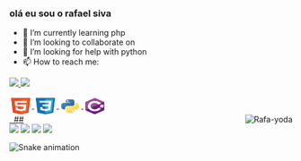### olá eu sou o rafael siva 
- 🌱 I’m currently learning php
- 👯 I’m looking to collaborate on <front-end/>
- 🤔 I’m looking for help with python
- 📫 How to reach me: 
<div><a href="https://github.com/rafaSilva22">
  <img height="180em" src="https://github-readme-stats.vercel.app/api?username=rafasilva22&show_icons=true&theme=dark&include_all_commits=true&count_private=true"/> <img height="180em" src="https://github-readme-stats.vercel.app/api/top-langs/?username=rafaelsilva&layout=compact&langs_count=7&theme=dark"/>
 
   <div style="display: inline_block"><br>
  <img align="center" alt="Rafa-HTML" height="30" width="40" src="https://raw.githubusercontent.com/devicons/devicon/master/icons/html5/html5-original.svg">
  <img align="center" alt="Rafa-CSS" height="30" width="40" src="https://raw.githubusercontent.com/devicons/devicon/master/icons/css3/css3-original.svg">
  <img align="center" alt="Rafa-Python" height="30" width="40" src="https://raw.githubusercontent.com/devicons/devicon/master/icons/python/python-original.svg">
  <img align="center" alt="Rafa-Csharp" height="30" width="40" src="https://raw.githubusercontent.com/devicons/devicon/master/icons/csharp/csharp-original.svg">
  <img<div style="display: inline_block"><br>
    <img align="right" alt="Rafa-yoda" src="https://media1.tenor.com/images/bc39a4cab3312c6bf63573f2a2bb3c00/tenor.gif?itemid=7943815">
 ##
     
 <div>
  <a href="https://www.youtube.com/channel/UCXe0-Dil7hevW_Pz57YTB9g" target="_blank"><img src="https://img.shields.io/badge/YouTube-FF0000?style=for-the-badge&logo=youtube&logoColor=white" target="_blank"></a>
  <a href="https://www.instagram.com/raphael.silva_oficial/" target="_blank"><img src="https://img.shields.io/badge/-Instagram-%23E4405F?style=for-the-badge&logo=instagram&logoColor=white" target="_blank"></a>
  <a href = "zoioverd089@gmail.com"><img src="https://img.shields.io/badge/-Gmail-%23333?style=for-the-badge&logo=gmail&logoColor=white" target="_blank"></a>
  <a href="https://www.linkedin.com/in/raphael-silva-66854918b/" target="_blank"><img src="https://img.shields.io/badge/-LinkedIn-%230077B5?style=for-the-badge&logo=linkedin&logoColor=white" target="_blank"></a> 

   
 ![Snake animation](https://github.com/rafaSilva22/rafaSilva22/blob/main/.github/workflows/main.yml)
   
</div>
     
     
